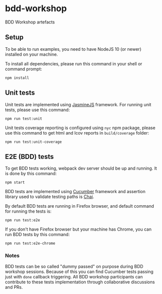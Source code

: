 # bdd-workshop
BDD Workshop artefacts

## Setup
To be able to run examples, you need to have NodeJS 10 (or newer) installed on
your machine.

To install all dependencies, please run this command in your shell or command
prompt:
```
npm install
```

## Unit tests
Unit tests are implemented using [JasmineJS](https://jasmine.github.io/)
framework. For running unit tests, please use this command:
```
npm run test:unit
```
Unit tests coverage reporting is configured using ```nyc``` npm package, please
use this command to get html and lcov reports in ```build/coverage``` folder:
```
npm run test:unit-coverage
```

## E2E (BDD) tests

To get BDD tests working, webpack dev server should be up and running. It is
done by this command:
```
npm start
```

BDD tests are implemented using
[Cucumber](https://cucumber.io/docs/installation/javascript/) framework and
assertion library used to validate testing paths is
[Chai](https://www.chaijs.com/).

By default BDD tests are running in Firefox browser, and default command for
running the tests is:
```
npm run test:e2e
```
If you don't have Firefox browser but your machine has Chrome, you can run BDD
tests by this command:
```
npm run test:e2e-chrome
```

### Notes
BDD tests can be so called "dummy passed" on purpose during BDD workshop
sessions. Because of this you can find Cucumber tests passing just with
```done``` callback triggering. All BDD workshop participants can contribute to
these tests implementation through collaborative discussions and PRs.
